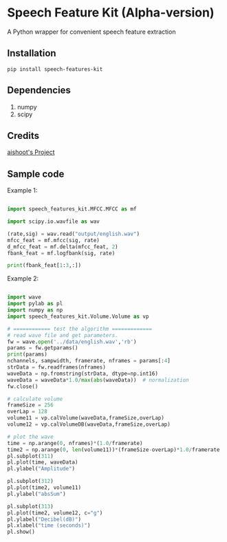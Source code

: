 # Speech Feature Kit (Alpha-version)

A Python wrapper for convenient speech feature extraction

## Installation 

```
pip install speech-features-kit
```

## Dependencies

1. numpy
2. scipy

## Credits

[aishoot's Project](https://github.com/aishoot/Speech_Feature_Extraction)

## Sample code

Example 1:

```python

import speech_features_kit.MFCC.MFCC as mf

import scipy.io.wavfile as wav

(rate,sig) = wav.read("output/english.wav")
mfcc_feat = mf.mfcc(sig, rate)
d_mfcc_feat = mf.delta(mfcc_feat, 2)
fbank_feat = mf.logfbank(sig, rate)

print(fbank_feat[1:3,:])

```

Example 2:

```python

import wave
import pylab as pl
import numpy as np
import speech_features_kit.Volume.Volume as vp

# ============ test the algorithm =============
# read wave file and get parameters.
fw = wave.open('../data/english.wav','rb')
params = fw.getparams()
print(params)
nchannels, sampwidth, framerate, nframes = params[:4]
strData = fw.readframes(nframes)
waveData = np.fromstring(strData, dtype=np.int16)
waveData = waveData*1.0/max(abs(waveData))  # normalization
fw.close()

# calculate volume
frameSize = 256
overLap = 128
volume11 = vp.calVolume(waveData,frameSize,overLap)
volume12 = vp.calVolumeDB(waveData,frameSize,overLap)

# plot the wave
time = np.arange(0, nframes)*(1.0/framerate)
time2 = np.arange(0, len(volume11))*(frameSize-overLap)*1.0/framerate
pl.subplot(311)
pl.plot(time, waveData)
pl.ylabel("Amplitude")

pl.subplot(312)
pl.plot(time2, volume11)
pl.ylabel("absSum")

pl.subplot(313)
pl.plot(time2, volume12, c="g")
pl.ylabel("Decibel(dB)")
pl.xlabel("time (seconds)")
pl.show()

```